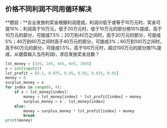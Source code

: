 ## 价格不同利润不同用循环解决

**题目：**企业发放的奖金根据利润提成。利润(I)低于或等于10万元时，奖金可提10%；利润高于10万元，低于20万元时，低于10万元的部分按10%提成，高于10万元的部分，可提成7.5%；20万到40万之间时，高于20万元的部分，可提成5%；40万到60万之间时高于40万元的部分，可提成3%；60万到100万之间时，高于60万元的部分，可提成1.5%，高于100万元时，超过100万元的部分按1%提成，从键盘输入当月利润I，求应发放奖金总数？

```py
lst_money = [1e5, 2e5, 4e5, 6e5, 10e5]
x = int(input())
lst_profit = [0.1, 0.075, 0.05, 0.03, 0.015, 0.01]
money = 0
surplus_money = x
for index in range(0, 4):
    if x > lst_money[index]:
        money = lst_money[index] * lst_profit[index] + money
        surplus_money = x - lst_money[index]
    else:
        money = surplus_money * lst_profit[index] + money
        break
print(money)
```

